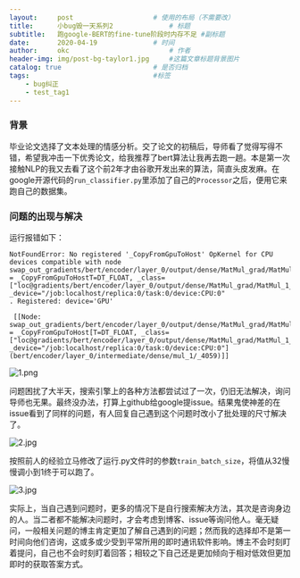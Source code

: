 ```yaml
---
layout:     post   				    # 使用的布局（不需要改）
title:      小bug毁一天系列2 				# 标题 
subtitle:   跑google-BERT的fine-tune阶段时内存不足 #副标题
date:       2020-04-19 				# 时间
author:     okc 						# 作者
header-img: img/post-bg-taylor1.jpg 	#这篇文章标题背景图片
catalog: true 						# 是否归档
tags:								#标签
    - bug纠正
	- test_tag1
---
```


### 背景

毕业论文选择了文本处理的情感分析。交了论文的初稿后，导师看了觉得写得不错，希望我冲击一下优秀论文，给我推荐了bert算法让我再去跑一趟。本是第一次接触NLP的我又去看了这个前2年才由谷歌开发出来的算法，简直头皮发麻。在google开源代码的`run_classifier.py`里添加了自己的`Processor`之后，便用它来跑自己的数据集。

### 问题的出现与解决

运行报错如下：

```
NotFoundError: No registered '_CopyFromGpuToHost' OpKernel for CPU devices compatible with node swap_out_gradients/bert/encoder/layer_0/output/dense/MatMul_grad/MatMul_1_0 = _CopyFromGpuToHostT=DT_FLOAT, _class=["loc@gradients/bert/encoder/layer_0/output/dense/MatMul_grad/MatMul_1_0"], _device="/job:localhost/replica:0/task:0/device:CPU:0"
. Registered: device='GPU'

 [[Node: swap_out_gradients/bert/encoder/layer_0/output/dense/MatMul_grad/MatMul_1_0 = _CopyFromGpuToHost[T=DT_FLOAT, _class=["loc@gradients/bert/encoder/layer_0/output/dense/MatMul_grad/MatMul_1_0"], _device="/job:localhost/replica:0/task:0/device:CPU:0"](bert/encoder/layer_0/intermediate/dense/mul_1/_4059)]]
```

![1.png](https://i.loli.net/2020/04/19/uSvTWdtnMhCq36s.png)

问题困扰了大半天，搜索引擎上的各种方法都尝试过了一次，仍旧无法解决，询问导师也无果。最终没办法，打算上github给google提issue。结果鬼使神差的在issue看到了同样的问题，有人回复自己遇到这个问题时改小了批处理的尺寸解决了。

![2.jpg](https://i.loli.net/2020/04/19/gdZBsPyzbLqoV7W.jpg)

按照前人的经验立马修改了运行.py文件时的参数`train_batch_size`，将值从32慢慢调小到1终于可以跑了。

![3.jpg](https://i.loli.net/2020/04/19/FqH42iYNRMDJcfK.jpg)

实际上，当自己遇到问题时，更多的情况下是自行搜索解决方法，其次是咨询身边的人。当二者都不能解决问题时，才会考虑到博客、issue等询问他人。毫无疑问，一般相关问题的博主肯定更加了解自己遇到的问题；然而我的选择却不是第一时间向他们咨询，这或多或少受到平常所用的即时通讯软件影响。博主不会时刻盯着提问，自己也不会时刻盯着回答；相较之下自己还是更加倾向于相对低效但更加即时的获取答案方式。